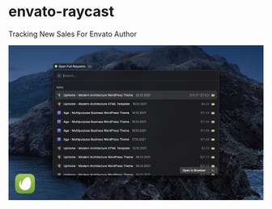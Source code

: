 # envato-raycast
Tracking New Sales For Envato Author

![alt text](https://github.com/astroon/envato-raycast/blob/main/assets/Preview-raycast.png?raw=true)
